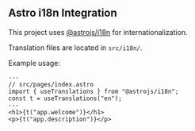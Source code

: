 ## Astro i18n Integration

This project uses [@astrojs/i18n](https://docs.astro.build/en/guides/integrations-guide/i18n/) for internationalization.

Translation files are located in `src/i18n/`.

Example usage:

```astro
---
// src/pages/index.astro
import { useTranslations } from "@astrojs/i18n";
const t = useTranslations("en");
---
<h1>{t("app.welcome")}</h1>
<p>{t("app.description")}</p>
```
